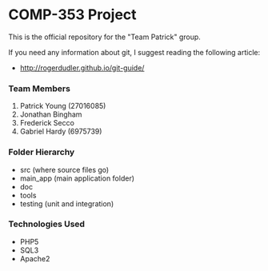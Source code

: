 # COMP-353 Project
This is the official repository for the "Team Patrick" group.

If you need any information about git, I suggest reading the following article:
* http://rogerdudler.github.io/git-guide/

### Team Members
1. Patrick Young (27016085)
2. Jonathan Bingham
3. Frederick Secco
4. Gabriel Hardy (6975739)

### Folder Hierarchy
* src (where source files go)
* main_app (main application folder)
* doc
* tools
* testing (unit and integration)

### Technologies Used
* PHP5
* SQL3
* Apache2

